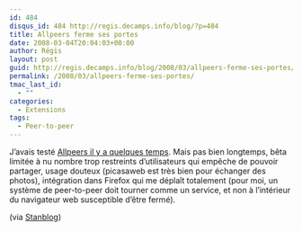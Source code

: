 ```yaml
---
id: 484
disqus_id: 484 http://regis.decamps.info/blog/?p=484
title: Allpeers ferme ses portes
date: 2008-03-04T20:04:03+00:00
author: Régis
layout: post
guid: http://regis.decamps.info/blog/2008/03/allpeers-ferme-ses-portes/
permalink: /2008/03/allpeers-ferme-ses-portes/
tmac_last_id:
  - ""
categories:
  - Extensions
tags:
  - Peer-to-peer
---
```

J’avais testé [Allpeers il y a quelques temps](http://regis.decamps.info/blog/2006/04/le-peer-to-peer-facile/). Mais pas bien longtemps, bêta limitée à nu nombre trop restreints d’utilisateurs qui empêche de pouvoir partager, usage douteux (picasaweb est très bien pour échanger des photos), intégration dans Firefox qui me déplaît totalement (pour moi, un système de peer-to-peer doit tourner comme un service, et non à l’intérieur du navigateur web susceptible d’être fermé).

(via [Stanblog](http://standblog.org/blog/post/2008/03/03/En-vrac))
